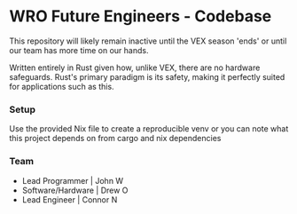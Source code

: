 # WRO Future Engineers - Codebase
This repository will likely remain inactive until the VEX season 'ends' or until our team has more time on our hands. 

Written entirely in Rust given how, unlike VEX, there are no hardware safeguards. Rust's primary paradigm is its safety, making it perfectly suited for applications such as this.

### Setup
Use the provided Nix file to create a reproducible venv or you can note what this project depends on from cargo and nix dependencies
### Team
* Lead Programmer   | John W
* Software/Hardware | Drew O
* Lead Engineer     | Connor N
